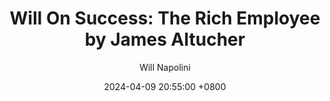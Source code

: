 ---
title: "Will On Success: The Rich Employee by James Altucher"
author: Will Napolini
date: 2024-04-09 20:55:00 +0800
categories: [Mindset, Book-summaries]
tags:
  [
    the-rich-employee,
    james-altucher,
    financial-success,
    career-advice,
    personal-finance,
    corporate-life,
    wealth-creation,
    entrepreneurship,
    workplace-strategies,
    employee-mindset,
    business-tactics,
    money-management,
    work-life-balance,
    financial-freedom,
    self-improvement
  ]
image: https://pbs.twimg.com/media/GO2FtKNW8AA-msd?format=jpg&name=large
alt: "Will On Success: The Rich Employee by James Altucher"
fallback:
  - 
  # Replace with the URL of your backup image
  -
  # Replace with the URL of your backup image
---